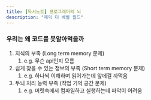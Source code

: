 ```yaml
---
title: [독서노트] 프로그래머의 뇌
description: "메익 더 베럴 월드"
---
```


### 우리는 왜 코드를 못알아먹을까

1. 지식의 부족 (Long term memory 문제)
   1. e.g. 무슨 api인지 모름
2. 쉽게 찾을 수 있는 정보의 부족 (Short term memory 문제)
   1. e.g. 하나씩 이해하며 읽어가는데 앞에걸 까먹음
3. 두뇌 처리 능력 부족 (작업 기억 공간 문제)
   1. e.g. 머릿속에서 컴파일하고 실행하는데 파악이 어려움